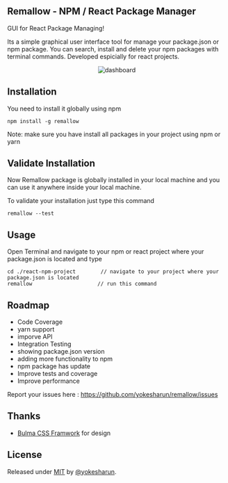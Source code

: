 ## Remallow - NPM / React Package Manager
GUI for React Package Managing! 

Its a simple graphical user interface tool for manage your package.json or npm package. You can search, install and delete your npm packages with terminal commands.
Developed espicially for react projects.

<div align="center">
  
![dashboard](https://user-images.githubusercontent.com/12830078/145022400-6f44dd7b-5909-474d-9274-7a860e3d0758.png)

</div>

## Installation

You need to install it globally using npm

```
npm install -g remallow
```

Note: make sure you have install all packages in your project using npm or yarn
## Validate Installation

Now Remallow package is globally installed in your local machine and you can use it anywhere inside your local machine.

To validate your installation just type this command

```
remallow --test
```

## Usage

Open Terminal and navigate to your npm or react project where your package.json is located and type

```
cd ./react-npm-project        // navigate to your project where your package.json is located
remallow                     // run this command
```

## Roadmap
- Code Coverage
- yarn support
- imporve API
- Integration Testing
- showing package.json version
- adding more functionality to npm
- npm package has update
- Improve tests and coverage
- Improve performance

Report your issues here : https://github.com/yokesharun/remallow/issues

## Thanks

- [Bulma CSS Framwork](https://github.com/jgthms/bulma) for design

## License

Released under [MIT](/LICENSE) by [@yokesharun](https://github.com/yokesharun).
